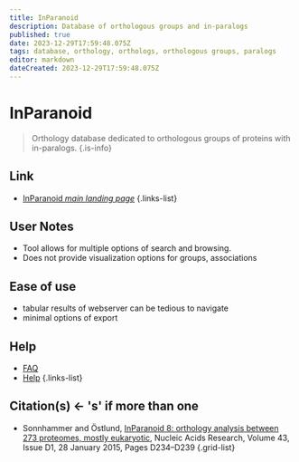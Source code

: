 ```yaml
---
title: InParanoid
description: Database of orthologous groups and in-paralogs
published: true
date: 2023-12-29T17:59:48.075Z
tags: database, orthology, orthologs, orthologous groups, paralogs
editor: markdown
dateCreated: 2023-12-29T17:59:48.075Z
---
```


# InParanoid

> Orthology database dedicated to orthologous groups of proteins with in-paralogs.
{.is-info}


## Link

- [InParanoid *main landing page*](https://inparanoid8.sbc.su.se/cgi-bin/index.cgi)
{.links-list}


## User Notes
 
 - Tool allows for multiple options of search and browsing.
 - Does not provide visualization options for groups, associations

 
## Ease of use

- tabular results of webserver can be tedious to navigate
- minimal options of export


## Help

- [FAQ](https://inparanoid8.sbc.su.se/cgi-bin/faq.cgi)
- [Help](https://inparanoid8.sbc.su.se/cgi-bin/contact.cgi)
{.links-list}


## Citation(s) <- 's' if more than one

- Sonnhammer and Östlund, [InParanoid 8: orthology analysis between 273 proteomes, mostly eukaryotic](https://doi.org/10.1093/nar/gku1203), Nucleic Acids Research, Volume 43, Issue D1, 28 January 2015, Pages D234–D239
{.grid-list}
